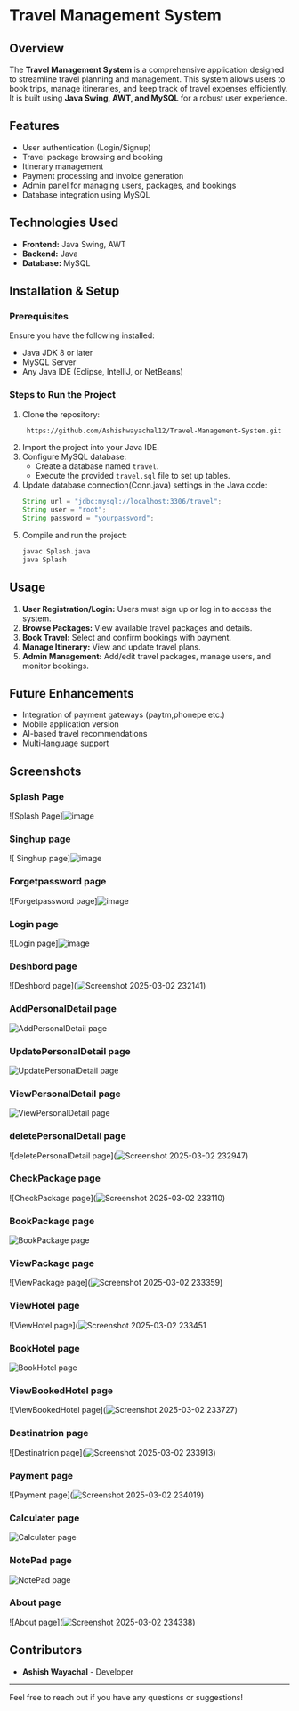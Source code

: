 # Travel Management System

## Overview
The **Travel Management System** is a comprehensive application designed to streamline travel planning and management. This system allows users to book trips, manage itineraries, and keep track of travel expenses efficiently. It is built using **Java Swing, AWT, and MySQL** for a robust user experience.

## Features
- User authentication (Login/Signup)
- Travel package browsing and booking
- Itinerary management
- Payment processing and invoice generation
- Admin panel for managing users, packages, and bookings
- Database integration using MySQL

## Technologies Used
- **Frontend:** Java Swing, AWT
- **Backend:** Java
- **Database:** MySQL

## Installation & Setup
### Prerequisites
Ensure you have the following installed:
- Java JDK 8 or later
- MySQL Server
- Any Java IDE (Eclipse, IntelliJ, or NetBeans)

### Steps to Run the Project
1. Clone the repository:
   ```sh
    https://github.com/Ashishwayachal12/Travel-Management-System.git
   ```
2. Import the project into your Java IDE.
3. Configure MySQL database:
   - Create a database named `travel`.
   - Execute the provided `travel.sql` file to set up tables.
4. Update database connection(Conn.java) settings in the Java code:
   ```java
   String url = "jdbc:mysql://localhost:3306/travel";
   String user = "root";
   String password = "yourpassword";
   ```
5. Compile and run the project:
   ```sh
   javac Splash.java
   java Splash
   ```

## Usage
1. **User Registration/Login:** Users must sign up or log in to access the system.
2. **Browse Packages:** View available travel packages and details.
3. **Book Travel:** Select and confirm bookings with payment.
4. **Manage Itinerary:** View and update travel plans.
5. **Admin Management:** Add/edit travel packages, manage users, and monitor bookings.

## Future Enhancements
- Integration of payment gateways (paytm,phonepe etc.)
- Mobile application version
- AI-based travel recommendations
- Multi-language support

## Screenshots

### Splash Page
![Splash Page]![image](https://github.com/user-attachments/assets/b0e342f6-d1b4-4260-a021-38115b7a4987)

### Singhup page
![ Singhup page]![image](https://github.com/user-attachments/assets/9b79d32f-aa63-4c41-aaff-0f0545094f1b)

### Forgetpassword page
![Forgetpassword page]![image](https://github.com/user-attachments/assets/85214b07-de0c-4e89-b1bc-f4e5550bba50)

### Login page
![Login page]![image](https://github.com/user-attachments/assets/85214b07-de0c-4e89-b1bc-f4e5550bba50)

### Deshbord page
![Deshbord page](![Screenshot 2025-03-02 232141](https://github.com/user-attachments/assets/d68f6551-acf0-471a-8135-8ae883b264c6))


### AddPersonalDetail page
![AddPersonalDetail page](![image](https://github.com/user-attachments/assets/880da32d-ea6a-44ac-ba13-92a39c1eddd9))

### UpdatePersonalDetail page
![UpdatePersonalDetail page](![image](https://github.com/user-attachments/assets/b46ae1eb-55b6-43d2-b186-b72abbc28a24))

### ViewPersonalDetail page
![ViewPersonalDetail page](![image](https://github.com/user-attachments/assets/d2e49ead-2da1-4576-8beb-008b4a7fd454))

### deletePersonalDetail page
![deletePersonalDetail page](![Screenshot 2025-03-02 232947](https://github.com/user-attachments/assets/71a1d2ab-b05e-4d30-a83b-e819b8863e71))

### CheckPackage page
![CheckPackage page](![Screenshot 2025-03-02 233110](https://github.com/user-attachments/assets/016854e0-347f-4057-a6ed-0a20e08eeb2f))

### BookPackage page
![BookPackage page](![image](https://github.com/user-attachments/assets/ae9ed87a-194f-4029-a3be-74d2ac6df898))

### ViewPackage page
![ViewPackage page](![Screenshot 2025-03-02 233359](https://github.com/user-attachments/assets/bde1516b-7ff0-4b8b-ba9a-7e5df4c22866))

### ViewHotel page
![ViewHotel page](![Screenshot 2025-03-02 233451](https://github.com/user-attachments/assets/1fcb3ddd-32da-4485-bbb1-010e7a8e6c53)

### BookHotel page
![BookHotel page](![image](https://github.com/user-attachments/assets/8d1911b7-7f7f-4d83-b1e1-e60392b9b75e))

### ViewBookedHotel page
![ViewBookedHotel page](![Screenshot 2025-03-02 233727](https://github.com/user-attachments/assets/2807f236-95c6-499d-8d32-2288b210cb1c))

### Destinatrion page
![Destinatrion page](![Screenshot 2025-03-02 233913](https://github.com/user-attachments/assets/d4216035-85fe-4434-a949-f8d04e50ea5f))

### Payment page
![Payment page](![Screenshot 2025-03-02 234019](https://github.com/user-attachments/assets/656974f6-19f2-4600-962a-fb0c4aef221d))

### Calculater page
![Calculater page](![image](https://github.com/user-attachments/assets/8614a08a-f8c7-41d1-ba37-1714aa0567eb))

### NotePad page
![NotePad page](![image](https://github.com/user-attachments/assets/cb21add6-0d82-453c-bc4e-e865b2be5d32))

### About page
![About page](![Screenshot 2025-03-02 234338](https://github.com/user-attachments/assets/44a945b5-5fc1-48c4-8afb-9c9af6f200f7))

 

## Contributors
- **Ashish Wayachal** - Developer


---
Feel free to reach out if you have any questions or suggestions!

